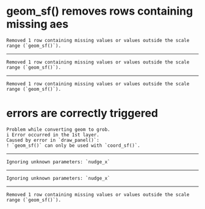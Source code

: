 # geom_sf() removes rows containing missing aes

    Removed 1 row containing missing values or values outside the scale range (`geom_sf()`).

---

    Removed 1 row containing missing values or values outside the scale range (`geom_sf()`).

---

    Removed 1 row containing missing values or values outside the scale range (`geom_sf()`).

# errors are correctly triggered

    Problem while converting geom to grob.
    i Error occurred in the 1st layer.
    Caused by error in `draw_panel()`:
    ! `geom_sf()` can only be used with `coord_sf()`.

---

    Ignoring unknown parameters: `nudge_x`

---

    Ignoring unknown parameters: `nudge_x`

---

    Removed 1 row containing missing values or values outside the scale range (`geom_sf()`).

